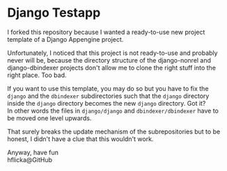 Django Testapp
==============

I forked this repository because I wanted a ready-to-use 
new project template of a Django Appengine project.

Unfortunately, I noticed that this project is not
ready-to-use and probably never will be, because
the directory structure of the django-nonrel and 
django-dbindexer projects don't allow me to clone
the right stuff into the right place. Too bad.

If you want to use this template, you may do so but
you have to fix the `django` and the `dbindexer`
subdirectories such that the `django` directory
inside the `django` directory becomes the new
`django` directory. Got it?  
In other words the files in `django/django` and
`dbindexer/dbindexer` have to be moved one level
upwards.

That surely breaks the update mechanism of the 
subrepositories but to be honest, I didn't have
a clue that this wouldn't work.

Anyway, have fun  
hflicka@GitHub